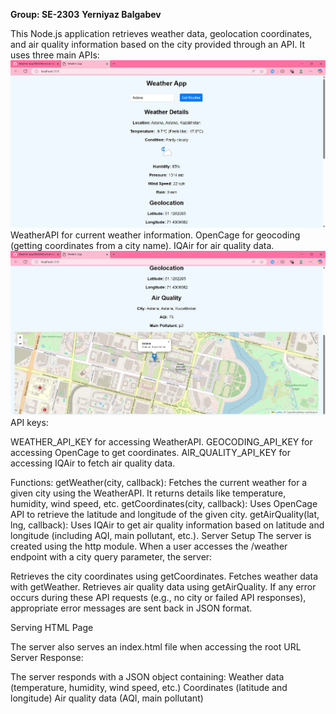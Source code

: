 **Group: SE-2303**
**Yerniyaz Balgabev**


This Node.js application retrieves weather data, geolocation coordinates, and air quality information based on the city provided through an API. It uses three main APIs:
![alt text](https://github.com/AlicelnWonderland/Weather-App/blob/main/Pic1.jpg?raw=true)
WeatherAPI for current weather information.
OpenCage for geocoding (getting coordinates from a city name).
IQAir for air quality data.
![alt text](https://github.com/AlicelnWonderland/Weather-App/blob/main/Pic2.jpg?raw=true)
API keys:

WEATHER_API_KEY for accessing WeatherAPI.
GEOCODING_API_KEY for accessing OpenCage to get coordinates.
AIR_QUALITY_API_KEY for accessing IQAir to fetch air quality data.

Functions:
getWeather(city, callback): Fetches the current weather for a given city using the WeatherAPI. It returns details like temperature, humidity, wind speed, etc.
getCoordinates(city, callback): Uses OpenCage API to retrieve the latitude and longitude of the given city.
getAirQuality(lat, lng, callback): Uses IQAir to get air quality information based on latitude and longitude (including AQI, main pollutant, etc.).
Server Setup
The server is created using the http module. When a user accesses the /weather endpoint with a city query parameter, the server:

Retrieves the city coordinates using getCoordinates.
Fetches weather data with getWeather.
Retrieves air quality data using getAirQuality.
If any error occurs during these API requests (e.g., no city or failed API responses), appropriate error messages are sent back in JSON format.

Serving HTML Page

The server also serves an index.html file when accessing the root URL
Server Response:

The server responds with a JSON object containing:
Weather data (temperature, humidity, wind speed, etc.)
Coordinates (latitude and longitude)
Air quality data (AQI, main pollutant)


